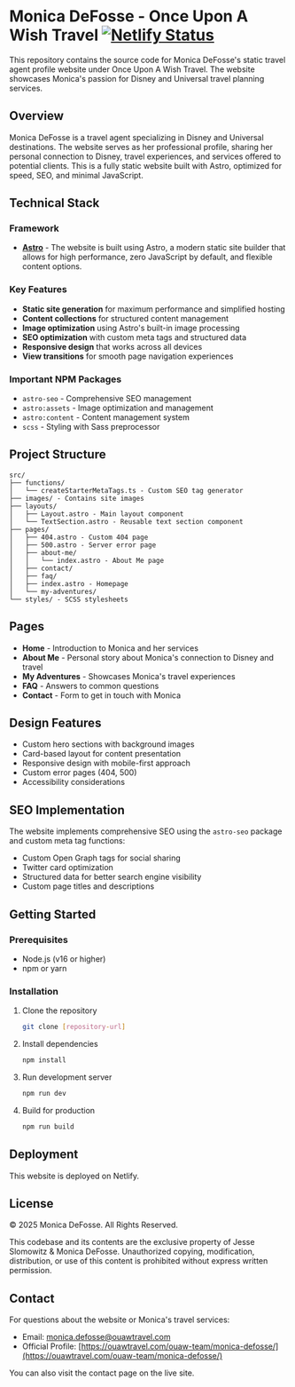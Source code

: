 # Monica DeFosse - Once Upon A Wish Travel [![Netlify Status](https://api.netlify.com/api/v1/badges/b58c08b7-f165-4c69-9d2e-08e5e23b4416/deploy-status)](https://app.netlify.com/sites/magicaladventuresbymonica/deploys)

This repository contains the source code for Monica DeFosse's static travel agent profile website under Once Upon A Wish Travel. The website showcases Monica's passion for Disney and Universal travel planning services.

## Overview

Monica DeFosse is a travel agent specializing in Disney and Universal destinations. The website serves as her professional profile, sharing her personal connection to Disney, travel experiences, and services offered to potential clients. This is a fully static website built with Astro, optimized for speed, SEO, and minimal JavaScript.

## Technical Stack

### Framework

- **[Astro](https://astro.build/)** - The website is built using Astro, a modern static site builder that allows for high performance, zero JavaScript by default, and flexible content options.

### Key Features

- **Static site generation** for maximum performance and simplified hosting
- **Content collections** for structured content management
- **Image optimization** using Astro's built-in image processing
- **SEO optimization** with custom meta tags and structured data
- **Responsive design** that works across all devices
- **View transitions** for smooth page navigation experiences

### Important NPM Packages

- `astro-seo` - Comprehensive SEO management
- `astro:assets` - Image optimization and management
- `astro:content` - Content management system
- `scss` - Styling with Sass preprocessor

## Project Structure

```
src/
├── functions/
│   └── createStarterMetaTags.ts - Custom SEO tag generator
├── images/ - Contains site images
├── layouts/
│   ├── Layout.astro - Main layout component
│   └── TextSection.astro - Reusable text section component
├── pages/
│   ├── 404.astro - Custom 404 page
│   ├── 500.astro - Server error page
│   ├── about-me/
│   │   └── index.astro - About Me page
│   ├── contact/
│   ├── faq/
│   ├── index.astro - Homepage
│   └── my-adventures/
└── styles/ - SCSS stylesheets
```

## Pages

- **Home** - Introduction to Monica and her services
- **About Me** - Personal story about Monica's connection to Disney and travel
- **My Adventures** - Showcases Monica's travel experiences
- **FAQ** - Answers to common questions
- **Contact** - Form to get in touch with Monica

## Design Features

- Custom hero sections with background images
- Card-based layout for content presentation
- Responsive design with mobile-first approach
- Custom error pages (404, 500)
- Accessibility considerations

## SEO Implementation

The website implements comprehensive SEO using the `astro-seo` package and custom meta tag functions:

- Custom Open Graph tags for social sharing
- Twitter card optimization
- Structured data for better search engine visibility
- Custom page titles and descriptions

## Getting Started

### Prerequisites

- Node.js (v16 or higher)
- npm or yarn

### Installation

1. Clone the repository

   ```bash
   git clone [repository-url]
   ```

2. Install dependencies

   ```bash
   npm install
   ```

3. Run development server

   ```bash
   npm run dev
   ```

4. Build for production

   ```bash
   npm run build
   ```

## Deployment

This website is deployed on Netlify.

## License

© 2025 Monica DeFosse. All Rights Reserved.

This codebase and its contents are the exclusive property of Jesse Slomowitz & Monica DeFosse. Unauthorized copying, modification, distribution, or use of this content is prohibited without express written permission.

## Contact

For questions about the website or Monica's travel services:

- Email: <monica.defosse@ouawtravel.com>
- Official Profile: [https://ouawtravel.com/ouaw-team/monica-defosse/](https://ouawtravel.com/ouaw-team/monica-defosse/)

You can also visit the contact page on the live site.
